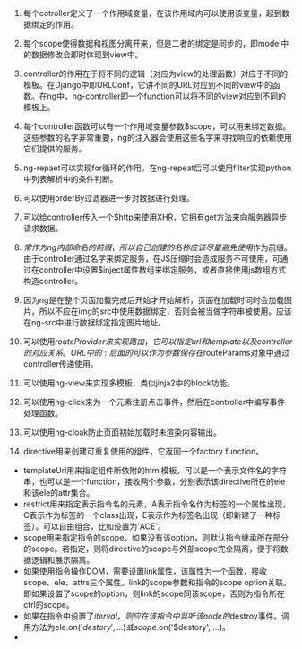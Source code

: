 1. 每个cotroller定义了一个作用域变量，在该作用域内可以使用该变量，起到数据绑定的作用。

2. 每个scope使得数据和视图分离开来，但是二者的绑定是同步的，即model中的数据修改会即时体现到view中。

3. controller的作用在于将不同的逻辑（对应为view的处理函数）对应于不同的模板。在Django中即URLConf，它讲不同的URL对应到不同的view中的函数。在ng中，ng-controller即一个function可以将不同的view对应到不同的模板上。

4. 每个controller函数可以有一个作用域变量参数$scope，可以用来绑定数据。这些参数的名字非常重要，ng的注入器会使用这些名字来寻找响应的依赖使用它们提供的服务。

5. ng-repaet可以实现for循环的作用。在ng-repeat后可以使用filter实现python中列表解析中的条件判断。

6. 可以使用orderBy过滤器进一步对数据进行处理。

7. 可以给controller传入一个$http来使用XHR，它拥有get方法来向服务器异步请求数据。

8. $常作为ng内部命名的前缀，所以自己创建的名称应该尽量避免使用$作为前缀。由于controller通过名字来绑定服务，在JS压缩时会造成服务不可使用，可通过在controller中设置$inject属性数组来绑定服务，或者直接使用js数组方式构造controller。

9. 因为ng是在整个页面加载完成后开始才开始解析，页面在加载时同时会加载图片，所以不应在img的src中使用数据绑定，否则会被当做字符串被使用。应该在ng-src中进行数据绑定指定图片地址。

10. 可以使用$routeProvider来实现路由，它可以指定url和template以及controller的对应关系。URL中的:后面的可以作为参数保存在$routeParams对象中通过controller传递使用。

11. 可以使用ng-view来实现多模板，类似jinja2中的block功能。

12. 可以使用ng-click来为一个元素注册点击事件，然后在controller中编写事件处理函数。

13. 可以使用ng-cloak防止页面初始加载时未渲染内容输出。

14. directive用来创建可重复使用的组件，它返回一个factory function。
  * templateUrl用来指定组件所依附的html模板，可以是一个表示文件名的字符串，也可以是一个function，接收两个参数，分别表示该directive所在的ele和该ele的attr集合。
  * restrict用来指定表示指令名的元素，A表示指令名作为标签的一个属性出现，C表示作为标签的一个class出现，E表示作为标签名出现（即新建了一种标签）。可以自由组合，比如设置为'ACE'。
  * scope用来指定指令的scope。如果没有该option，则默认指令继承所在部分的scope。若指定，则将directive的scope与外部scope完全隔离，便于将数据逻辑和展示隔离。
  * 如果使用指令操作DOM，需要设置link属性，该属性为一个函数，接收scope、ele、attrs三个属性。link的scope参数和指令的scope option关联。即如果设置了scope的option，则link的scope同该scope，否则为指令所在ctrl的scope。
  * 如果在指令中设置了$iterval，则应在该指令中监听该node的$destroy事件。调用方法为ele.on('$destory',...)或scope.$on('$destory', ...)。
  * 
